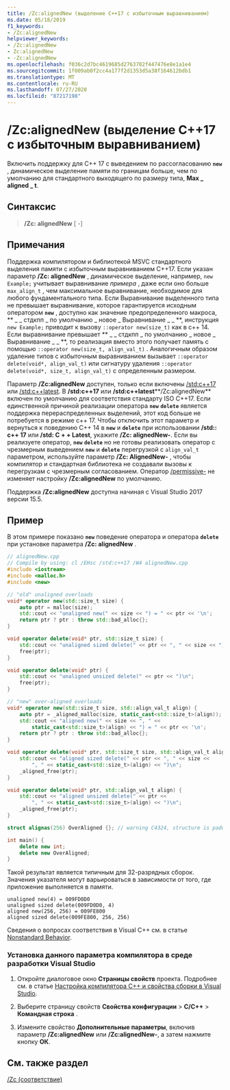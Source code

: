 ```yaml
---
title: /Zc:alignedNew (выделение С++17 с избыточным выравниванием)
ms.date: 05/18/2019
f1_keywords:
- /Zc:alignedNew
helpviewer_keywords:
- /Zc:alignedNew
- Zc:alignedNew
- -Zc:alignedNew
ms.openlocfilehash: f036c2d7bc4619685d2763702f447476e8e1a1e4
ms.sourcegitcommit: 1f009ab0f2cc4a177f2d1353d5a38f164612bdb1
ms.translationtype: MT
ms.contentlocale: ru-RU
ms.lasthandoff: 07/27/2020
ms.locfileid: "87217198"
---
```

# <a name="zcalignednew-c17-over-aligned-allocation"></a>/Zc:alignedNew (выделение С++17 с избыточным выравниванием)

Включить поддержку для C++ 17 с выведением по рассогласованию **`new`** , динамическое выделение памяти по границам больше, чем по умолчанию для стандартного выходящего по размеру типа, **Max \_ aligned \_ t**.

## <a name="syntax"></a>Синтаксис

> **/Zc: alignedNew** \[ -]

## <a name="remarks"></a>Примечания

Поддержка компилятором и библиотекой MSVC стандартного выделения памяти с избыточным выравниванием C++17. Если указан параметр **/Zc: alignedNew** , динамическое выделение, например, `new Example;` учитывает выравнивание *примера* , даже если оно больше `max_align_t` , чем максимальное выравнивание, необходимое для любого фундаментального типа. Если Выравнивание выделенного типа не превышает выравнивание, которое гарантируется исходным оператором **`new`** , доступно как значение предопределенного макроса, ** \_ \_ стдкпп \_ по умолчанию \_ новое \_ Выравнивание \_ \_ **, инструкция `new Example;` приводит к вызову `::operator new(size_t)` как в c++ 14. Если выравнивание превышает ** \_ \_ стдкпп \_ по умолчанию \_ новое \_ Выравнивание \_ \_ **, то реализация вместо этого получает память с помощью `::operator new(size_t, align_val_t)` . Аналогичным образом удаление типов с избыточным выравниванием вызывает `::operator delete(void*, align_val_t)` или сигнатуру удаления `::operator delete(void*, size_t, align_val_t)` с определенным размером.

Параметр **/Zc:alignedNew** доступен, только если включены [/std:c++17](std-specify-language-standard-version.md) или [/std:c++latest](std-specify-language-standard-version.md). В **/std:c++17** или **/std:c++latest****/Zc:alignedNew** включен по умолчанию для соответствия стандарту ISO C++17. Если единственной причиной реализации оператора **`new`** **`delete`** является поддержка перераспределенных выделений, этот код больше не потребуется в режиме c++ 17. Чтобы отключить этот параметр и вернуться к поведению C++ 14 в **`new`** и **`delete`** при использовании **/std:: c++ 17** или **/std: C + + Latest**, укажите **/Zc: alignedNew-**. Если вы реализуете оператор, **`new`** **`delete`** но не готовы реализовать оператор с чрезмерным выведением **`new`** и **`delete`** перегрузкой с `align_val_t` параметром, используйте параметр **/Zc: AlignedNew-** , чтобы компилятор и стандартная библиотека не создавали вызовы к перегрузкам с чрезмерным согласованием. Оператор [/permissive-](permissive-standards-conformance.md) не изменяет настройку **/Zc:alignedNew** по умолчанию.

Поддержка **/Zc:alignedNew** доступна начиная с Visual Studio 2017 версии 15.5.

## <a name="example"></a>Пример

В этом примере показано **`new`** поведение оператора и оператора **`delete`** при установке параметра **/Zc: alignedNew** .

```cpp
// alignedNew.cpp
// Compile by using: cl /EHsc /std:c++17 /W4 alignedNew.cpp
#include <iostream>
#include <malloc.h>
#include <new>

// "old" unaligned overloads
void* operator new(std::size_t size) {
    auto ptr = malloc(size);
    std::cout << "unaligned new(" << size << ") = " << ptr << '\n';
    return ptr ? ptr : throw std::bad_alloc{};
}

void operator delete(void* ptr, std::size_t size) {
    std::cout << "unaligned sized delete(" << ptr << ", " << size << ")\n";
    free(ptr);
}

void operator delete(void* ptr) {
    std::cout << "unaligned unsized delete(" << ptr << ")\n";
    free(ptr);
}

// "new" over-aligned overloads
void* operator new(std::size_t size, std::align_val_t align) {
    auto ptr = _aligned_malloc(size, static_cast<std::size_t>(align));
    std::cout << "aligned new(" << size << ", " <<
        static_cast<std::size_t>(align) << ") = " << ptr << '\n';
    return ptr ? ptr : throw std::bad_alloc{};
}

void operator delete(void* ptr, std::size_t size, std::align_val_t align) {
    std::cout << "aligned sized delete(" << ptr << ", " << size <<
        ", " << static_cast<std::size_t>(align) << ")\n";
    _aligned_free(ptr);
}

void operator delete(void* ptr, std::align_val_t align) {
    std::cout << "aligned unsized delete(" << ptr <<
        ", " << static_cast<std::size_t>(align) << ")\n";
    _aligned_free(ptr);
}

struct alignas(256) OverAligned {}; // warning C4324, structure is padded

int main() {
    delete new int;
    delete new OverAligned;
}
```

Такой результат является типичным для 32-разрядных сборок. Значения указателя могут варьироваться в зависимости от того, где приложение выполняется в памяти.

```Output
unaligned new(4) = 009FD0D0
unaligned sized delete(009FD0D0, 4)
aligned new(256, 256) = 009FE800
aligned sized delete(009FE800, 256, 256)
```

Сведения о вопросах соответствия в Visual C++ см. в статье [Nonstandard Behavior](../../cpp/nonstandard-behavior.md).

### <a name="to-set-this-compiler-option-in-the-visual-studio-development-environment"></a>Установка данного параметра компилятора в среде разработки Visual Studio

1. Откройте диалоговое окно **Страницы свойств** проекта. Подробнее см. в статье [Настройка компилятора C++ и свойства сборки в Visual Studio](../working-with-project-properties.md).

1. Выберите страницу свойств **Свойства конфигурации**  >  **C/C++**  >  **Командная строка** .

1. Измените свойство **Дополнительные параметры**, включив параметр **/Zc:alignedNew** или **/Zc:alignedNew-**, а затем нажмите кнопку **ОК**.

## <a name="see-also"></a>См. также раздел

[/Zc (соответствие)](zc-conformance.md)
